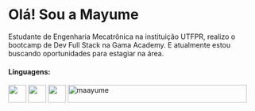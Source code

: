 <h1>Olá! Sou a Mayume</h1>

<p>Estudante de Engenharia Mecatrônica na instituição UTFPR, realizo o bootcamp de Dev Full Stack na Gama Academy. E atualmente estou buscando oportunidades para estagiar na área.</p>

<h4>Linguagens:</h4>

<p align="left" style="margin-top:10px;">
  <img src="https://cdn.jsdelivr.net/gh/devicons/devicon/icons/c/c-original.svg" width="36" height="36" />
  <img src="https://cdn.jsdelivr.net/gh/devicons/devicon/icons/css3/css3-original.svg" width="36" height="36" />
  <img src="https://cdn.jsdelivr.net/gh/devicons/devicon/icons/html5/html5-original.svg" width="36" height="36" /> 
  
  <img src="https://komarev.com/ghpvc/?username=maayume=Total%20de%20visualizações&color=0e75b6&style=flat" alt="maayume" width="360" height="36" />
</p>

